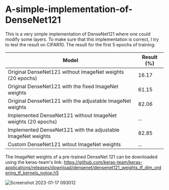 # A-simple-implementation-of-DenseNet121

This is a very simple implementation of DenseNet121 where one could modify some layers. To make sure that this implementation is correct, I try to test the result on CIFAR10.
The result for the first 5 epochs of training:

| Model  | Result (%) |
| ------------- | ------------- |
| Original DenseNet121 without ImageNet weights (20 epochs)  | 16.17  |
| Original DenseNet121 with the fixed ImageNet weights  | 61.15  |
| Original DenseNet121 with the adjustable ImageNet weights  | 82.06  |
| Implemented DenseNet121 without ImageNet weights (20 epochs) | ...  |
| Implemented DenseNet121 with the adjustable ImageNet weights  | 82.85  |
| Custom DenseNet121 witout ImageNet weights  | ...  |


The ImageNet weights of a pre-trained DenseNet 121 can be downloaded using the keras-team's link:
https://github.com/keras-team/keras-applications/releases/download/densenet/densenet121_weights_tf_dim_ordering_tf_kernels_notop.h5

![Screenshot 2023-01-17 093012](https://user-images.githubusercontent.com/81637352/212796754-d6d67d19-bbec-4bf6-a4ba-c13388ecfb17.jpg)
